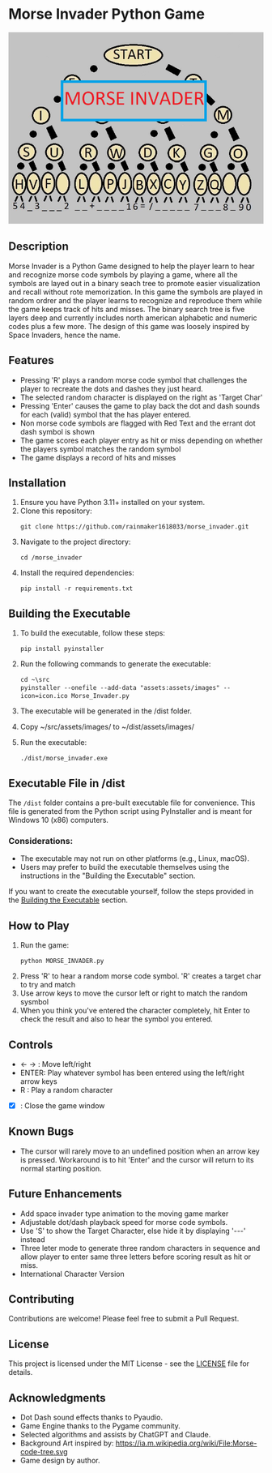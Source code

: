 # Morse Invader Python Game

![Game Screenshot](game_logo.png)

## Description

Morse Invader is a Python Game designed to help the player learn to hear and recognize morse code symbols by playing a game,
where all the symbols are layed out in a binary seach tree to promote easier visualization and recall without rote memorization. 
In this game the symbols are played in random ordrer and the player learns to recognize and reproduce them while the game
keeps track of hits and misses. The binary search tree is five layers deep and currently includes north american alphabetic and 
numeric codes plus a few more. The design of this game was loosely inspired by Space Invaders, hence the name.   

## Features

- Pressing 'R' plays a random morse code symbol that challenges the player to recreate the dots and dashes they just heard. 
- The selected random character is displayed on the right as 'Target Char'
- Pressing 'Enter' causes the game to play back the dot and dash sounds for each (valid) symbol that the has player entered.
- Non morse code symbols are flagged with Red Text and the errant dot dash symbol is shown
- The game scores each player entry as hit or miss depending on whether the players symbol matches the random symbol
- The game displays a record of hits and misses 

## Installation

1. Ensure you have Python 3.11+ installed on your system.
2. Clone this repository:
   ```
   git clone https://github.com/rainmaker1618033/morse_invader.git
   ```
3. Navigate to the project directory:
   ```
   cd /morse_invader
   ```
4. Install the required dependencies:
   ```
   pip install -r requirements.txt
   ```

## Building the Executable

1. To build the executable, follow these steps:
   ```
   pip install pyinstaller
   ```
2. Run the following commands to generate the executable:
   ```
   cd ~\src
   pyinstaller --onefile --add-data "assets:assets/images" --icon=icon.ico Morse_Invader.py
   ```
3. The executable will be generated in the /dist folder.

4. Copy ~/src/assets/images/ to ~/dist/assets/images/

5. Run the executable:
   ```
   ./dist/morse_invader.exe
   ```

## Executable File in /dist

The `/dist` folder contains a pre-built executable file for convenience. This file is generated from the Python script using PyInstaller and is meant for Windows 10 (x86) computers.

### Considerations:
- The executable may not run on other platforms (e.g., Linux, macOS).
- Users may prefer to build the executable themselves using the instructions in the "Building the Executable" section.

If you want to create the executable yourself, follow the steps provided in the [Building the Executable](#building-the-executable) section.


## How to Play

1. Run the game:
   ```
   python MORSE_INVADER.py
   ```
2. Press 'R' to hear a random morse code symbol.  'R' creates a target char to try and match
3. Use arrow keys to move the cursor left or right to match the random sysmbol
4. When you think you've entered the character completely, hit Enter to check the result and also to hear the symbol you entered.

## Controls

- ← → : Move left/right
- ENTER: Play whatever symbol has been entered using the left/right arrow keys
- R : Play a random character
- [X] : Close the game window

## Known Bugs

- The cursor will rarely move to an undefined position when an arrow key is pressed. Workaround is to hit 'Enter' and the cursor will return to its normal starting position.

## Future Enhancements

- Add space invader type animation to the moving game marker
- Adjustable dot/dash playback speed for morse code symbols.
- Use 'S' to show the Target Character, else hide it by displaying '---' instead
- Three leter mode to generate three random characters in sequence and allow player to enter same three letters before scoring result as hit or miss. 
- International Character Version


## Contributing

Contributions are welcome! Please feel free to submit a Pull Request.

## License

This project is licensed under the MIT License - see the [LICENSE](LICENSE) file for details.

## Acknowledgments

- Dot Dash sound effects thanks to Pyaudio.
- Game Engine thanks to the Pygame community.
- Selected algorithms and assists by ChatGPT and Claude.  
- Background Art inspired by: https://ia.m.wikipedia.org/wiki/File:Morse-code-tree.svg
- Game design by author.

